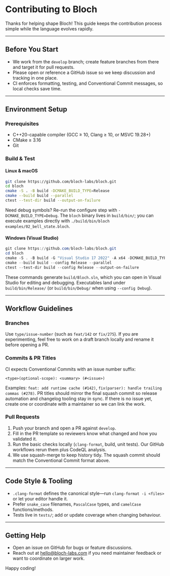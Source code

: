 # Contributing to Bloch

Thanks for helping shape Bloch! This guide keeps the contribution process simple while the language evolves rapidly.

---

## Before You Start
- We work from the `develop` branch; create feature branches from there and target it for pull requests.
- Please open or reference a GitHub issue so we keep discussion and tracking in one place.
- CI enforces formatting, testing, and Conventional Commit messages, so local checks save time.

---

## Environment Setup

### Prerequisites
- C++20-capable compiler (GCC ≥ 10, Clang ≥ 10, or MSVC 19.28+)
- CMake ≥ 3.16
- Git

### Build & Test

#### Linux & macOS
```bash
git clone https://github.com/bloch-labs/bloch.git
cd bloch
cmake -S . -B build -DCMAKE_BUILD_TYPE=Release
cmake --build build --parallel
ctest --test-dir build --output-on-failure
```

Need debug symbols? Re-run the configure step with `-DCMAKE_BUILD_TYPE=Debug`. The `bloch` binary lives in `build/bin/`; you can execute examples directly with `./build/bin/bloch examples/02_bell_state.bloch`.

#### Windows (Visual Studio)
```powershell
git clone https://github.com/bloch-labs/bloch.git
cd bloch
cmake -S . -B build -G "Visual Studio 17 2022" -A x64 -DCMAKE_BUILD_TYPE=Release
cmake --build build --config Release --parallel
ctest --test-dir build --config Release --output-on-failure
```

These commands generate `build/Bloch.sln`, which you can open in Visual Studio for editing and debugging. Executables land under `build/bin/Release/` (or `build/bin/Debug/` when using `--config Debug`).

---

## Workflow Guidelines

### Branches
Use `type/issue-number` (such as `feat/142` or `fix/275`). If you are experimenting, feel free to work on a draft branch locally and rename it before opening a PR.

### Commits & PR Titles
CI expects Conventional Commits with an issue number suffix:

```
<type>(optional-scope): <summary> (#<issue>)
```

Examples: `feat: add runtime cache (#142)`, `fix(parser): handle trailing commas (#278)`. PR titles should mirror the final squash commit so release automation and changelog tooling stay in sync. If there is no issue yet, create one or coordinate with a maintainer so we can link the work.

### Pull Requests
1. Push your branch and open a PR against `develop`.
2. Fill in the PR template so reviewers know what changed and how you validated it.
3. Run the basic checks locally (`clang-format`, build, unit tests). Our GitHub workflows rerun them plus CodeQL analysis.
4. We use squash-merge to keep history tidy. The squash commit should match the Conventional Commit format above.

---

## Code Style & Tooling
- `.clang-format` defines the canonical style—run `clang-format -i <files>` or let your editor handle it.
- Prefer `snake_case` filenames, `PascalCase` types, and `camelCase` functions/methods.
- Tests live in `tests/`; add or update coverage when changing behaviour.

---

## Getting Help
- Open an issue on GitHub for bugs or feature discussions.
- Reach out at [hello@bloch-labs.com](mailto:hello@bloch-labs.com) if you need maintainer feedback or want to coordinate on larger work.

Happy coding!
